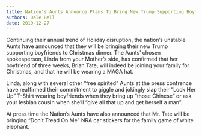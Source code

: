 ```yaml
---
title: Nation’s Aunts Announce Plans To Bring New Trump Supporting Boyfriend To Christmas
authors: Dale Bell
date: 2019-12-27
---
```


Continuing their annual trend of Holiday disruption, the nation’s unstable Aunts have announced that they will be bringing their new Trump supporting boyfriends to Christmas dinner. The Aunts’ chosen spokesperson, Linda from your Mother’s side, has confirmed that her boyfriend of three weeks, Brian Tate, will indeed be joining your family for Christmas, and that he will be wearing a MAGA hat.  

Linda, along with several other “free spirited” Aunts at the press confrence have reaffirmed their commitment to giggle and jokingly slap their “Lock Her Up” T-Shirt wearing boyfriends when they bring up “those Chinese” or ask your lesbian cousin when she’ll “give all that up and get herself a man”. 

At press time the Nation’s Aunts have also announced that Mr. Tate will be bringing “Don’t Tread On Me” NRA car stickers for the family game of white elephant.
